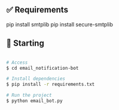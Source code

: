 

## :white_check_mark: Requirements ##

pip install smtplib
pip install secure-smtplib


## :checkered_flag: Starting ##

```bash

# Access
$ cd email_notification-bot

# Install dependencies
$ pip install -r requirements.txt

# Run the project
$ python email_bot.py


```


